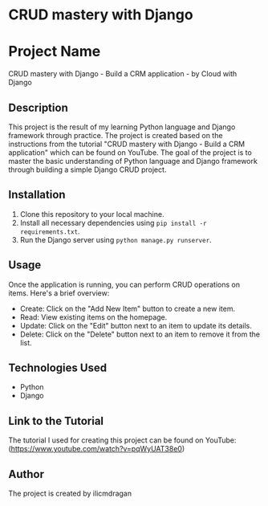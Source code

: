 # CRUD mastery with Django

# Project Name
CRUD mastery with Django - Build a CRM application - by Cloud with Django

## Description
This project is the result of my learning Python language and Django framework through practice. The project is created based on the instructions from the tutorial "CRUD mastery with Django - Build a CRM application" which can be found on YouTube. The goal of the project is to master the basic understanding of Python language and Django framework through building a simple Django CRUD project.

## Installation
1. Clone this repository to your local machine.
2. Install all necessary dependencies using `pip install -r requirements.txt`.
3. Run the Django server using `python manage.py runserver`.

## Usage
Once the application is running, you can perform CRUD operations on items. Here's a brief overview:

- Create: Click on the "Add New Item" button to create a new item.
- Read: View existing items on the homepage.
- Update: Click on the "Edit" button next to an item to update its details.
- Delete: Click on the "Delete" button next to an item to remove it from the list.


## Technologies Used
- Python
- Django

## Link to the Tutorial
The tutorial I used for creating this project can be found on YouTube:
(https://www.youtube.com/watch?v=pqWyUAT38e0)

## Author
The project is created by ilicmdragan

